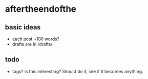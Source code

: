 # aftertheendofthe

## basic ideas

 - each post ~100 words?
 - drafts are in /drafts/

## todo

 - tags? Is this interesting? Should do it, see if it becomes anything.